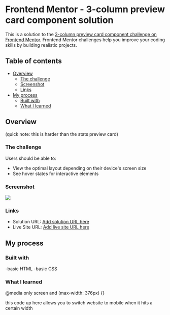 # Frontend Mentor - 3-column preview card component solution

This is a solution to the [3-column preview card component challenge on Frontend Mentor](https://www.frontendmentor.io/challenges/3column-preview-card-component-pH92eAR2-). Frontend Mentor challenges help you improve your coding skills by building realistic projects. 

## Table of contents

- [Overview](#overview)
  - [The challenge](#the-challenge)
  - [Screenshot](#screenshot)
  - [Links](#links)
- [My process](#my-process)
  - [Built with](#built-with)
  - [What I learned](#what-i-learned)

## Overview

(quick note: this is harder than the stats preview card)

### The challenge

Users should be able to:

- View the optimal layout depending on their device's screen size
- See hover states for interactive elements

### Screenshot

![](![image](https://user-images.githubusercontent.com/73352315/127995130-d0ff2ae9-9383-4afb-b2e1-be4b0dcde47b.png))

### Links

- Solution URL: [Add solution URL here](https://your-solution-url.com)
- Live Site URL: [Add live site URL here](https://your-live-site-url.com)

## My process

### Built with

-basic HTML
-basic CSS

### What I learned

@media only screen and (max-width: 376px) {}

this code up here allows you to switch website to mobile when it hits a certain width
